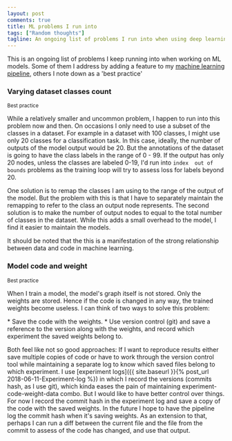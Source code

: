 ```yaml
---
layout: post
comments: true
title: ML problems I run into
tags: ["Random thoughts"]
tagline: An ongoing list of problems I run into when using deep learning
---
```


This is an ongoing list of problems I keep running into when working on ML models. Some of them I address by adding a feature to my [machine learning pipeline](https://github.com/ahmed-shariff/ml-pipeline), others I note down as a 'best practice'

### Varying dataset classes count
<small>Best practice</small>
<p>While a relatively smaller and uncommon problem, I happen to run into this problem now and then. On occasions I only need to use a subset of the classes in a dataset. For example in a dataset with 100 classes, I  might use only 20 classes for a classification task. In this case, ideally, the number of outputs of the model output would be 20. But the annotations of the dataset is going to have the class labels in the range of 0 - 99. If the output has only 20 nodes, unless the classes are labeled 0-19, I'd run into <code>index  out of bounds</code> problems as the training loop will try to assess loss for labels beyond 20. </p>
<p>
One solution is to remap the classes I am using to the range of the output of the model. But the problem with this is that I have to separately maintain the remapping to refer to the class an output node represents. The second solution is to make the number of output nodes to equal to the total number of classes in the dataset. While this adds a small overhead to the model, I find it easier to maintain the models.
</p>
<p> It should be noted that the this is a manifestation of the strong relationship between data and code in machine learning.</p>

### Model code and weight 
<small>Best practice</small>
<p>
When I train a model, the model's graph itself is not stored. Only the weights are stored. Hence if the code is changed in any way, the trained weights become useless. I can think of two ways to solve this problem:</p>
* Save the code with the weights.
* Use version control (git) and save a reference to the version along with the weights, and record which experiment the saved weights belong to.
<p>
Both feel like not so good approaches: If I want to reproduce results either save multiple copies of code or have to work through the version control tool while maintaining a separate log to know which saved files belong to which experiment. I use [experiment logs]({{ site.baseurl }}{% post_url 2018-06-11-Experiment-log %}) in which I record the versions (commits hash, as I use git), which kinda eases the pain of maintaining experiment-code-weight-data combo. But I would like to have better control over things. For now I record the commit hash in the experiment log and save a copy of the code with the saved weights. In the future I hope to have the pipeline log the commit hash when it's saving weights. As an extension to that, perhaps I can run a diff between the current file and the file from the commit to assess of the code has changed, and use that output.</p>
